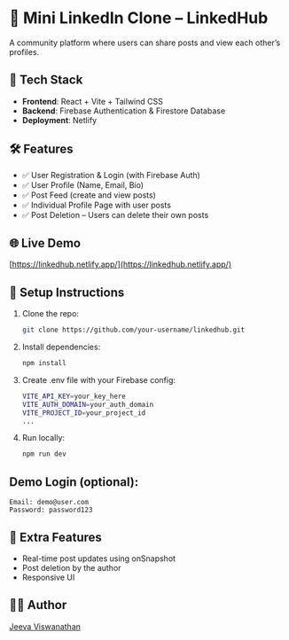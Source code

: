 # 🔗 Mini LinkedIn Clone – LinkedHub

A community platform where users can share posts and view each other’s profiles.

## 🚀 Tech Stack

- **Frontend**: React + Vite + Tailwind CSS
- **Backend**: Firebase Authentication & Firestore Database
- **Deployment**: Netlify

## 🛠️ Features

- ✅ User Registration & Login (with Firebase Auth)
- ✅ User Profile (Name, Email, Bio)
- ✅ Post Feed (create and view posts)
- ✅ Individual Profile Page with user posts
- ✅ Post Deletion – Users can delete their own posts
## 🌐 Live Demo

[https://linkedhub.netlify.app/](https://linkedhub.netlify.app/)

## 📁 Setup Instructions

1. Clone the repo:
   ```bash
   git clone https://github.com/your-username/linkedhub.git
   ```
2. Install dependencies: 
    ```bash
    npm install
    ```
3. Create .env file with your Firebase config:
    ```bash 
    VITE_API_KEY=your_key_here
    VITE_AUTH_DOMAIN=your_auth_domain
    VITE_PROJECT_ID=your_project_id
    ...
    ```
4. Run locally:
    ``` bash 
    npm run dev
    ```
## Demo Login (optional): 
    Email: demo@user.com
    Password: password123
## 🎁 Extra Features
 - Real-time post updates using onSnapshot
 - Post deletion by the author
- Responsive UI

## 👨‍💻 Author
[Jeeva Viswanathan](https://www.linkedin.com/in/jeeva-viswanathan-b2a44b274/)
   
 
    
